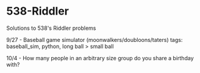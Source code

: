 # 538-Riddler
Solutions to 538's Riddler problems

9/27 - Baseball game simulator (moonwalkers/doubloons/taters)
tags: baseball_sim, python, long ball > small ball

10/4 - How many people in an arbitrary size group 
do you share a birthday with?
